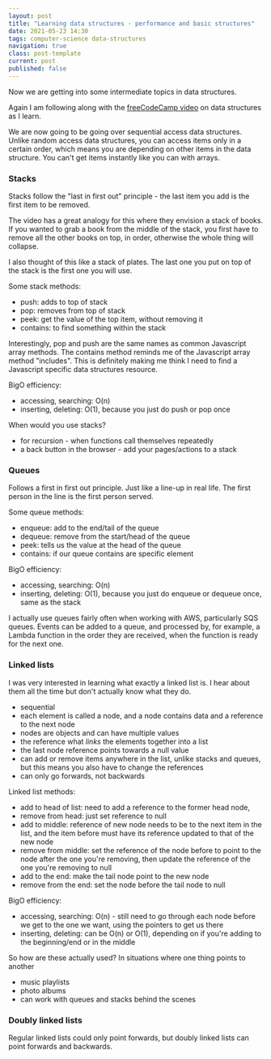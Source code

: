 ```yaml
---
layout: post
title: "Learning data structures - performance and basic structures"
date: 2021-05-23 14:30
tags: computer-science data-structures
navigation: true
class: post-template
current: post
published: false
---
```


Now we are getting into some intermediate topics in data structures.

Again I am following along with the [freeCodeCamp video](https://www.youtube.com/watch?v=zg9ih6SVACc&t=3551s) on data structures as I learn.

We are now going to be going over sequential access data structures. Unlike random access data structures, you can access items only in a certain order, which means you are depending on other items in the data structure. You can't get items instantly like you can with arrays.

### Stacks

Stacks follow the "last in first out" principle - the last item you add is the first item to be removed.

The video has a great analogy for this where they envision a stack of books. If you wanted to grab a book from the middle of the stack, you first have to remove all the other books on top, in order, otherwise the whole thing will collapse.

I also thought of this like a stack of plates. The last one you put on top of the stack is the first one you will use.

Some stack methods:

- push: adds to top of stack
- pop: removes from top of stack
- peek: get the value of the top item, without removing it
- contains: to find something within the stack

Interestingly, pop and push are the same names as common Javascript array methods. The contains method reminds me of the Javascript array method "includes". This is definitely making me think I need to find a Javascript specific data structures resource.

BigO efficiency:

- accessing, searching: O(n)
- inserting, deleting: O(1), because you just do push or pop once

When would you use stacks?

- for recursion - when functions call themselves repeatedly
- a back button in the browser - add your pages/actions to a stack

### Queues

Follows a first in first out principle. Just like a line-up in real life. The first person in the line is the first person served.

Some queue methods:

- enqueue: add to the end/tail of the queue
- dequeue: remove from the start/head of the queue
- peek: tells us the value at the head of the queue
- contains: if our queue contains are specific element

BigO efficiency:

- accessing, searching: O(n)
- inserting, deleting: O(1), because you just do enqueue or dequeue once, same as the stack

I actually use queues fairly often when working with AWS, particularly SQS queues. Events can be added to a queue, and processed by, for example, a Lambda function in the order they are received, when the function is ready for the next one.

### Linked lists

I was very interested in learning what exactly a linked list is. I hear about them all the time but don't actually know what they do.

- sequential
- each element is called a node, and a node contains data and a reference to the next node
- nodes are objects and can have multiple values
- the reference what <em>links</em> the elements together into a list
- the last node reference points towards a null value
- can add or remove items anywhere in the list, unlike stacks and queues, but this means you also have to change the references
- can only go forwards, not backwards

Linked list methods:

- add to head of list: need to add a reference to the former head node,
- remove from head: just set reference to null
- add to middle: reference of new node needs to be to the next item in the list, and the item before must have its reference updated to that of the new node
- remove from middle: set the reference of the node before to point to the node after the one you're removing, then update the reference of the one you're removing to null
- add to the end: make the tail node point to the new node
- remove from the end: set the node before the tail node to null

BigO efficiency:

- accessing, searching: O(n) - still need to go through each node before we get to the one we want, using the pointers to get us there
- inserting, deleting: can be O(n) or O(1), depending on if you're adding to the beginning/end or in the middle

So how are these actually used? In situations where one thing points to another

- music playlists
- photo albums
- can work with queues and stacks behind the scenes

### Doubly linked lists

Regular linked lists could only point forwards, but doubly linked lists can point forwards and backwards.
